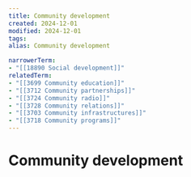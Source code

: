```yaml
---
title: Community development
created: 2024-12-01
modified: 2024-12-01
tags: 
alias: Community development

narrowerTerm:
- "[[18890 Social development]]"
relatedTerm:
- "[[3699 Community education]]"
- "[[3712 Community partnerships]]"
- "[[3724 Community radio]]"
- "[[3728 Community relations]]"
- "[[3703 Community infrastructures]]"
- "[[3718 Community programs]]"
---
```

# Community development
